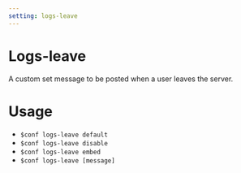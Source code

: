```yaml
---
setting: logs-leave
---
```


# Logs-leave

A custom set message to be posted when a user leaves the server.

# Usage

- `$conf logs-leave default`
- `$conf logs-leave disable`
- `$conf logs-leave embed`
- `$conf logs-leave [message]`
